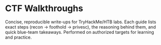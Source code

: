 # CTF Walkthroughs

Concise, reproducible write-ups for TryHackMe/HTB labs. Each guide lists exact steps (recon → foothold → privesc), the reasoning behind them, and quick blue-team takeaways. Performed on authorized targets for learning and practice.
